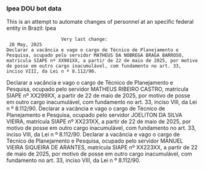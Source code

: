  ### Ipea DOU bot data
 This is an attempt to automate changes of personnel at an specific federal entity in Brazil: Ipea
 
                        Very last change: 
 	 28 May, 2025
	Declarar a vacância e vago o cargo de Técnico de Planejamento e Pesquisa, ocupado pelo servidor MATHEUS DA NOBREGA BRAGA BARROSO, matrícula SIAPE nº XX901XX, a partir de 22 de maio de 2025, por motivo de posse em outro cargo inacumulável, com fundamento no art. 33, inciso VIII, da Lei n º 8.112/90.
Declarar a vacância e vago o cargo de Técnico de Planejamento e Pesquisa, ocupado pelo servidor MATHEUS RIBEIRO CASTRO, matrícula SIAPE nº XX299XX, a partir de 22 de maio de 2025, por motivo de posse em outro cargo inacumulável, com fundamento no art. 33, inciso VIII, da Lei n º 8.112/90.
Declarar a vacância e vago o cargo de Técnico de Planejamento e Pesquisa, ocupado pelo servidor JOELITON DA SILVA VIEIRA, matrícula SIAPE nº XX231XX, a partir de 22 de maio de 2025, por motivo de posse em outro cargo inacumulável, com fundamento no art. 33, inciso VIII, da Lei n º 8.112/90.
Declarar a vacância e vago o cargo de Técnico de Planejamento e Pesquisa, ocupado pelo servidor MANUEL VIEIRA SIQUEIRA DE ARANTES, matrícula SIAPE nº XX223XX, a partir de 22 de maio de 2025, por motivo de posse em outro cargo inacumulável, com fundamento no art. 33, inciso VIII, da Lei n º 8.112/90.
